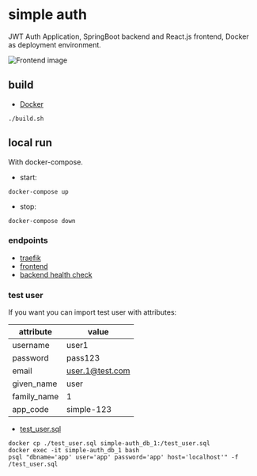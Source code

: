 # simple auth

 JWT Auth Application, SpringBoot backend and React.js frontend, Docker as deployment environment.

![Frontend image](./frontend.png)

## build

- [Docker](https://docs.docker.com/get-docker/)

```
./build.sh
```

## local run

With docker-compose.

- start:

```
docker-compose up
```

- stop:

```
docker-compose down
```

### endpoints

- [traefik](http://127.0.0.1:8080/)
- [frontend](http://127.0.0.1/)
- [backend health check](http://127.0.0.1/api/health)

### test user

If you want you can import test user with attributes:

| attribute   | value                 |
|-------------|-----------------------|
| username    | user1                |
| password    | pass123               |
| email       |user.1@test.com |
| given_name  | user                |
| family_name | 1              |
| app_code    | simple-123            |

- [test_user.sql](./test_user.sql)

```
docker cp ./test_user.sql simple-auth_db_1:/test_user.sql
docker exec -it simple-auth_db_1 bash
psql "dbname='app' user='app' password='app' host='localhost'" -f /test_user.sql
```
